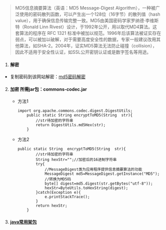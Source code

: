 >MD5信息摘要算法（英语：MD5 Message-Digest Algorithm），一种被广泛使用的密码散列函数，可以产生出一个128位（16字节）的散列值（hash value），用于确保信息传输完整一致。MD5由美国密码学家罗纳德·李维斯特（Ronald Linn Rivest）设计，于1992年公开，用以取代MD4算法。这套算法的程序在 RFC 1321 标准中被加以规范。1996年后该算法被证实存在弱点，可以被加以破解，对于需要高度安全性的数据，专家一般建议改用其他算法，如SHA-2。2004年，证实MD5算法无法防止碰撞（collision），因此不适用于安全性认证，如SSL公开密钥认证或是数字签名等用途。

1. #### 解密
* 复制密码到该网站解密：[md5密码解密](/pages/carry/carry?id=https://www.somd5.com/)

2. #### 加密  所需jar包：commons-codec.jar
    * 方法1
        ```
        import org.apache.commons.codec.digest.DigestUtils;
            public static String encryptToMD5(String  str){
                //str待加密的字符串
                return DigestUtils.md5Hex(str);
            } 
        ```
    * 方法2
        ```
        public static String  encryptToMD5(String  str){
                //str待加密的字符串
                String hexStr="";//加密后的16进制字符串
                try{
                    //MessageDigest类为应用程序提供信息摘要算法的功能
                    MessageDigest md5=MessageDigest.getInstance("MD5");
                    //转换为MD5码
                    byte[] digest=md5.digest(str.getBytes("utf-8"));
                    hexStr=ByteUtils.toHexString(digest);
                }catch(Exception e){
                    e.printStackTrace();
                }
                return hexStr;
            }
        ```
3. #### [java常用架包](/pages/carry/carry?id=https://pan.baidu.com/s/10SinC4ThymuXjgW5iSU0Rw)

